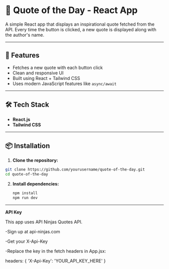 # 🌟 Quote of the Day - React App

A simple React app that displays an inspirational quote fetched from the API. Every time the button is clicked, a new quote is displayed along with the author's name.

---
## 🚀 Features

- Fetches a new quote with each button click
- Clean and responsive UI
- Built using React + Tailwind CSS
- Uses modern JavaScript features like `async/await`

---
## 🛠️ Tech Stack

- **React.js**
- **Tailwind CSS**

---
## 📦 Installation

1. **Clone the repository:**

```bash
git clone https://github.com/yourusername/quote-of-the-day.git
cd quote-of-the-day

```

2. **Install dependencies:**
   ```bash
   npm install
   npm run dev

---
 **API Key**
 
This app uses API Ninjas Quotes API.

-Sign up at api-ninjas.com

-Get your X-Api-Key

-Replace the key in the fetch headers in App.jsx:

headers: {
  'X-Api-Key': 'YOUR_API_KEY_HERE'
}
